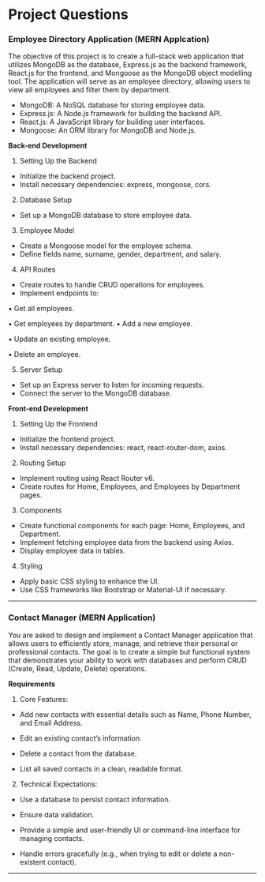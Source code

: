 # Project Questions
### Employee Directory Application (MERN Applcation)
The objective of this project is to create a full-stack web application that utilizes MongoDB as the database,
Express.js as the backend framework, React.js for the frontend, and Mongoose as the MongoDB object
modelling tool. The application will serve as an employee directory, allowing users to view all employees
and filter them by department.

- MongoDB: A NoSQL database for storing employee data.
- Express.js: A Node.js framework for building the backend API.
- React.js: A JavaScript library for building user interfaces.
- Mongoose: An ORM library for MongoDB and Node.js.

**Back-end Development**

1. Setting Up the Backend
- Initialize the backend project.
- Install necessary dependencies: express, mongoose, cors.
2. Database Setup
- Set up a MongoDB database to store employee data.
3. Employee Model
- Create a Mongoose model for the employee schema.
- Define fields name, surname, gender, department, and salary.
4. API Routes
- Create routes to handle CRUD operations for employees.
- Implement endpoints to:
  
▪ Get all employees.

▪ Get employees by department.
▪ Add a new employee.

▪ Update an existing employee.

▪ Delete an employee.

5. Server Setup
- Set up an Express server to listen for incoming requests.
- Connect the server to the MongoDB database.

**Front-end Development**

1. Setting Up the Frontend
- Initialize the frontend project.
- Install necessary dependencies: react, react-router-dom, axios.
2. Routing Setup
- Implement routing using React Router v6.
- Create routes for Home, Employees, and Employees by Department pages.
3. Components
- Create functional components for each page: Home, Employees, and Department.
- Implement fetching employee data from the backend using Axios.
- Display employee data in tables.
4. Styling
- Apply basic CSS styling to enhance the UI.
- Use CSS frameworks like Bootstrap or Material-UI if necessary.

---

### Contact Manager (MERN Application)

You are asked to design and implement a Contact Manager application that allows users to efficiently store, manage, and retrieve their personal or professional contacts.
The goal is to create a simple but functional system that demonstrates your ability to work with databases and perform CRUD (Create, Read, Update, Delete) operations.

**Requirements**

1. Core Features:

- Add new contacts with essential details such as Name, Phone Number, and Email Address.

- Edit an existing contact’s information.

- Delete a contact from the database.

- List all saved contacts in a clean, readable format.

2. Technical Expectations:

- Use a database to persist contact information.

- Ensure data validation.

- Provide a simple and user-friendly UI or command-line interface for managing contacts.

- Handle errors gracefully (e.g., when trying to edit or delete a non-existent contact).

---
